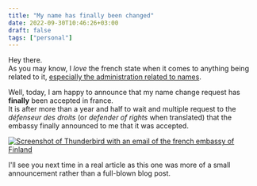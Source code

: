 ```yaml
---
title: "My name has finally been changed"
date: 2022-09-30T10:46:26+03:00
draft: false
tags: ["personal"]
---
```


Hey there.  
As you may know, I _love_ the french state when it comes to anything being related to it, [especially the administration related to names](/blog/2022/08/30/changing-names-in-france/).

Well, today, I am happy to announce that my name change request has **finally** been accepted in france.  
It is after more than a year and half to wait and multiple request to the _défenseur des droits_ (or _defender of rights_ when translated) that the embassy finally announced to me that it was accepted.

[![Screenshot of Thunderbird with an email of the french embassy of Finland](https://bm.jae.fi/web/name5.png)](https://bm.jae.fi/web/name5.png)

I'll see you next time in a real article as this one was more of a small announcement rather than a full-blown blog post.
